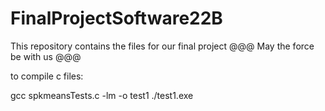 # FinalProjectSoftware22B

This repository contains the files for our final project
@@@ May the force be with us @@@

to compile c files:

gcc spkmeansTests.c -lm -o test1
./test1.exe